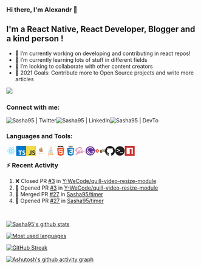 ### Hi there, I'm Alexandr 👋
## I'm a React Native, React Developer, Blogger and a kind person !

- 🔭 I’m currently working on developing and contributing in react repos!
- 🌱 I’m currently learning lots of stuff in different fields
- 👯 I’m looking to collaborate with other content creators
- 🥅 2021 Goals: Contribute more to Open Source projects and write more articles

<a href="https://www.buymeacoffee.com/sasha95"><img src="https://img.buymeacoffee.com/button-api/?text=Buy me a coffee&emoji=&slug=svbutko&button_colour=FFDD00&font_colour=000000&font_family=Cookie&outline_colour=000000&coffee_colour=ffffff"></a>
### Connect with me:

[<img align="left" alt="Sasha95 | Twitter" src="https://img.shields.io/badge/Twitter-1DA1F2?style=for-the-badge&logo=twitter&logoColor=white" />][twitter]
[<img align="left" alt="Sasha95 | LinkedIn" src="https://img.shields.io/badge/LinkedIn-0077B5?style=for-the-badge&logo=linkedin&logoColor=white" />][linkedin]
[<img align="left" alt="Sasha95 | DevTo" src="https://img.shields.io/badge/Facebook-1877F2?style=for-the-badge&logo=facebook&logoColor=white" />][facebook]

<br />

### Languages and Tools:

<img align="left" alt="React-Native" width="26px" src="https://raw.githubusercontent.com/github/explore/80688e429a7d4ef2fca1e82350fe8e3517d3494d/topics/react-native/react-native.png" />
<img align="left" alt="TypeScript" width="26px" src="https://raw.githubusercontent.com/github/explore/80688e429a7d4ef2fca1e82350fe8e3517d3494d/topics/typescript/typescript.png" />
<img align="left" alt="JavaScript" width="26px" src="https://raw.githubusercontent.com/github/explore/80688e429a7d4ef2fca1e82350fe8e3517d3494d/topics/javascript/javascript.png" />
<img align="left" alt="Objective-C" width="26px" src="https://raw.githubusercontent.com/github/explore/80688e429a7d4ef2fca1e82350fe8e3517d3494d/topics/objective-c/objective-c.png" />
<img align="left" alt="Java" width="26px" src="https://raw.githubusercontent.com/github/explore/80688e429a7d4ef2fca1e82350fe8e3517d3494d/topics/java/java.png" />
<img align="left" alt="HTML5" width="26px" src="https://raw.githubusercontent.com/github/explore/80688e429a7d4ef2fca1e82350fe8e3517d3494d/topics/html/html.png" />
<img align="left" alt="CSS3" width="26px" src="https://raw.githubusercontent.com/github/explore/80688e429a7d4ef2fca1e82350fe8e3517d3494d/topics/css/css.png" />
<img align="left" alt="Sass" width="26px" src="https://raw.githubusercontent.com/github/explore/80688e429a7d4ef2fca1e82350fe8e3517d3494d/topics/sass/sass.png" />
<img align="left" alt="Gatsby" width="26px" src="https://raw.githubusercontent.com/github/explore/e94815998e4e0713912fed477a1f346ec04c3da2/topics/gatsby/gatsby.png" />
<img align="left" alt="Git" width="26px" src="https://raw.githubusercontent.com/github/explore/80688e429a7d4ef2fca1e82350fe8e3517d3494d/topics/git/git.png" />
<img align="left" alt="GitHub" width="26px" src="https://raw.githubusercontent.com/github/explore/78df643247d429f6cc873026c0622819ad797942/topics/github/github.png" />
<img align="left" alt="Terminal" width="26px" src="https://raw.githubusercontent.com/github/explore/80688e429a7d4ef2fca1e82350fe8e3517d3494d/topics/terminal/terminal.png" />
<img align="left" alt="NPM" width="26px" src="https://raw.githubusercontent.com/github/explore/80688e429a7d4ef2fca1e82350fe8e3517d3494d/topics/npm/npm.png" />


<br />

### ⚡️ Recent Activity

<!--START_SECTION:activity-->
1. ❌ Closed PR [#3](https://github.com/Y-WeCode/quill-video-resize-module/pull/3) in [Y-WeCode/quill-video-resize-module](https://github.com/Y-WeCode/quill-video-resize-module)
2. 💪 Opened PR [#3](https://github.com/Y-WeCode/quill-video-resize-module/pull/3) in [Y-WeCode/quill-video-resize-module](https://github.com/Y-WeCode/quill-video-resize-module)
3. 🎉 Merged PR [#27](https://github.com/Sasha95/timer/pull/27) in [Sasha95/timer](https://github.com/Sasha95/timer)
4. 💪 Opened PR [#27](https://github.com/Sasha95/timer/pull/27) in [Sasha95/timer](https://github.com/Sasha95/timer)
<!--END_SECTION:activity-->

<br />

[![Sasha95's github stats](https://github-readme-stats.vercel.app/api?username=Sasha95&count_private=true&show_icons=true&bg_color=30,e96443,904e95&title_color=fff&text_color=fff&icon_color=fff)]()

[![Most used languages](https://github-readme-stats.vercel.app/api/top-langs/?username=Sasha95&layout=compact&bg_color=30,e96443,904e95&title_color=fff&text_color=fff&icon_color=fff)]()

[![GitHub Streak](https://github-readme-streak-stats.herokuapp.com?user=Sasha95&theme=hacker&hide_border=true&background=FFFFFF)](https://git.io/streak-stats)

[![Ashutosh's github activity graph](https://activity-graph.herokuapp.com/graph?username=Sasha95)](https://github.com/ashutosh00710/github-readme-activity-graph)

[twitter]: https://twitter.com/svbutko
[linkedin]: https://linkedin.com/in/svbutko
[facebook]: https://www.facebook.com/alex.mangir.3
